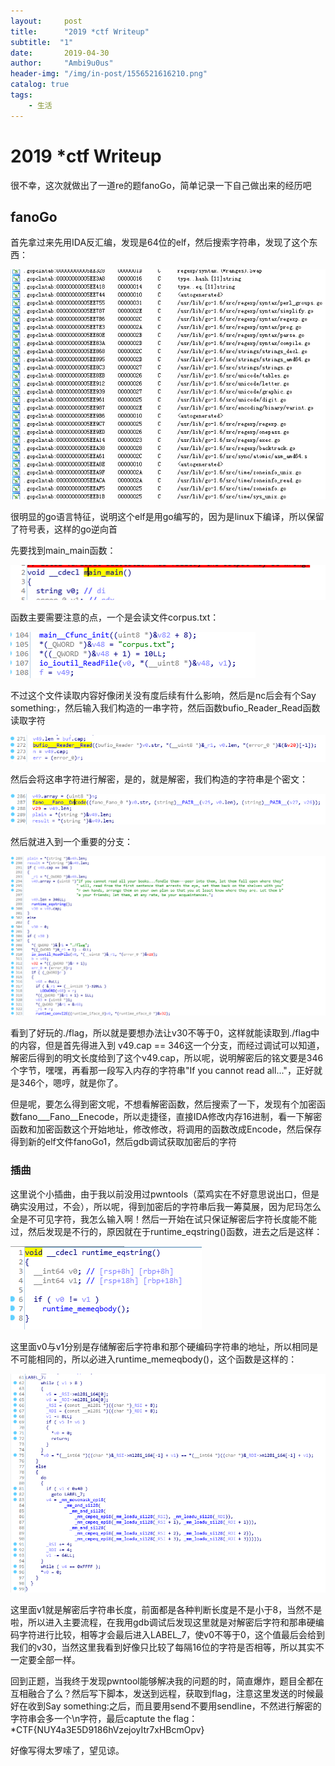 ```yaml
---
layout:     post
title:      "2019 *ctf Writeup"
subtitle:  "1"
date:       2019-04-30
author:     "Ambi9u0us"
header-img: "/img/in-post/1556521616210.png"
catalog: true
tags:
    - 生活
---
```


# 2019  *ctf Writeup

很不幸，这次就做出了一道re的题fanoGo，简单记录一下自己做出来的经历吧

## fanoGo

首先拿过来先用IDA反汇编，发现是64位的elf，然后搜索字符串，发现了这个东西：

![1556520887958](/img/in-post/1556520887958.png)

很明显的go语言特征，说明这个elf是用go编写的，因为是linux下编译，所以保留了符号表，这样的go逆向首



先要找到main_main函数：

![1556521054438](/img/in-post/1556521054438.png)

函数主要需要注意的点，一个是会读文件corpus.txt：

![1556521616210](/img/in-post/1556521616210.png)

不过这个文件读取内容好像闭关没有度后续有什么影响，然后是nc后会有个Say something:，然后输入我们构造的一串字符，然后函数bufio_Reader_Read函数读取字符

![1556521659941](/img/in-post/1556521659941.png)

然后会将这串字符进行解密，是的，就是解密，我们构造的字符串是个密文：

![1556521718904](/img/in-post/1556521718904.png)

然后就进入到一个重要的分支：

![1556521765291](/img/in-post/1556521765291.png)

看到了好玩的./flag，所以就是要想办法让v30不等于0，这样就能读取到./flag中的内容，但是首先得进入到 v49.cap == 346这一个分支，而经过调试可以知道，解密后得到的明文长度给到了这个v49.cap，所以呢，说明解密后的铭文要是346个字节，嘿嘿，再看那一段写入内存的字符串"If you cannot read all..."，正好就是346个，嗯哼，就是你了。

但是呢，要怎么得到密文呢，不想看解密函数，然后搜索了一下，发现有个加密函数fano___Fano\_\_Enecode，所以走捷径，直接IDA修改内存16进制，看一下解密函数和加密函数这个开始地址，修改修改，将调用的函数改成Encode，然后保存得到新的elf文件fanoGo1，然后gdb调试获取加密后的字符

### 插曲

这里说个小插曲，由于我以前没用过pwntools（菜鸡实在不好意思说出口，但是确实没用过，不会），所以呢，得到加密后的字符串后我一筹莫展，因为尼玛怎么全是不可见字符，我怎么输入啊！然后一开始在试只保证解密后字符长度能不能过，然后发现是不行的，原因就在于runtime_eqstring()函数，进去之后是这样：

![1556522675208](/img/in-post/1556522675208.png)

这里面v0与v1分别是存储解密后字符串和那个硬编码字符串的地址，所以相同是不可能相同的，所以必进入runtime_memeqbody()，这个函数是这样的：

![1556522914887](/img/in-post/1556522914887.png)

这里面v1就是解密后字符串长度，前面都是各种判断长度是不是小于8，当然不是啦，所以进入主要流程，在我用gdb调试后发现这里就是对解密后字符和那串硬编码字符进行比较，相等才会最后进入LABEL_7，使v0不等于0，这个值最后会给到我们的v30，当然这里我看到好像只比较了每隔16位的字符是否相等，所以其实不一定要全部一样。



回到正题，当我终于发现pwntool能够解决我的问题的时，简直爆炸，题目全都在互相融合了么？然后写下脚本，发送到远程，获取到flag，注意这里发送的时候最好在收到Say something:之后，而且要用send不要用sendline，不然进行解密的字符串会多一个\n字符，最后captute the flag：*CTF{NUY4a3E5D9186hVzejoyItr7xHBcmOpv}

好像写得太罗嗦了，望见谅。
